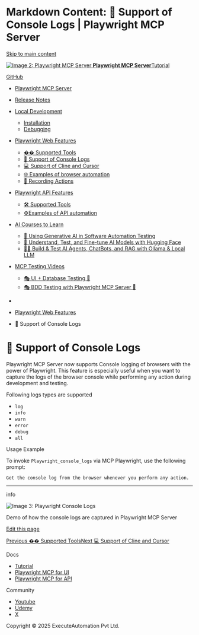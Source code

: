 

Markdown Content:
📁 Support of Console Logs | Playwright MCP Server
===============

[Skip to main content](https://executeautomation.github.io/mcp-playwright/docs/playwright-web/Console-Logging#__docusaurus_skipToContent_fallback)

[![Image 2: Playwright MCP Server](https://executeautomation.github.io/mcp-playwright/img/EA-Icon.svg) **Playwright MCP Server**](https://executeautomation.github.io/mcp-playwright/)[Tutorial](https://executeautomation.github.io/mcp-playwright/docs/intro)

[GitHub](https://github.com/executeautomation/mcp-playwright)

*   [Playwright MCP Server](https://executeautomation.github.io/mcp-playwright/docs/intro)
*   [Release Notes](https://executeautomation.github.io/mcp-playwright/docs/release)
*   [Local Development](https://executeautomation.github.io/mcp-playwright/docs/category/local-development) 
    *   [Installation](https://executeautomation.github.io/mcp-playwright/docs/local-setup/Installation)
    *   [Debugging](https://executeautomation.github.io/mcp-playwright/docs/local-setup/Debugging)

*   [Playwright Web Features](https://executeautomation.github.io/mcp-playwright/docs/category/playwright-web-features) 
    *   [��️ Supported Tools](https://executeautomation.github.io/mcp-playwright/docs/playwright-web/Supported-Tools)
    *   [📁 Support of Console Logs](https://executeautomation.github.io/mcp-playwright/docs/playwright-web/Console-Logging)
    *   [💻 Support of Cline and Cursor](https://executeautomation.github.io/mcp-playwright/docs/playwright-web/Support-of-Cline-Cursor)
    *   [🌐 Examples of browser automation](https://executeautomation.github.io/mcp-playwright/docs/playwright-web/Examples)
    *   [🎥 Recording Actions](https://executeautomation.github.io/mcp-playwright/docs/playwright-web/Recording-Actions)

*   [Playwright API Features](https://executeautomation.github.io/mcp-playwright/docs/category/playwright-api-features) 
    *   [🛠️ Supported Tools](https://executeautomation.github.io/mcp-playwright/docs/playwright-api/Supported-Tools)
    *   [⚙️Examples of API automation](https://executeautomation.github.io/mcp-playwright/docs/playwright-api/Examples)

*   [AI Courses to Learn](https://executeautomation.github.io/mcp-playwright/docs/category/ai-courses-to-learn) 
    *   [🤖 Using Generative AI in Software Automation Testing](https://executeautomation.github.io/mcp-playwright/docs/ai-courses/GenAICourse)
    *   [🧠 Understand, Test, and Fine-tune AI Models with Hugging Face](https://executeautomation.github.io/mcp-playwright/docs/ai-courses/MachineLearning)
    *   [🧠🤖 Build & Test AI Agents, ChatBots, and RAG with Ollama & Local LLM](https://executeautomation.github.io/mcp-playwright/docs/ai-courses/AIAgents)

*   [MCP Testing Videos](https://executeautomation.github.io/mcp-playwright/docs/category/mcp-testing-videos) 
    *   [🎭 UI + Database Testing 💽](https://executeautomation.github.io/mcp-playwright/docs/testing-videos/AIAgents)
    *   [🎭 BDD Testing with Playwright MCP Server 🥒](https://executeautomation.github.io/mcp-playwright/docs/testing-videos/Bdd)

*   [](https://executeautomation.github.io/mcp-playwright/)
*   [Playwright Web Features](https://executeautomation.github.io/mcp-playwright/docs/category/playwright-web-features)
*   📁 Support of Console Logs

📁 Support of Console Logs
==========================

Playwright MCP Server now supports Console logging of browsers with the power of Playwright. This feature is especially useful when you want to capture the logs of the browser console while performing any action during development and testing.

Following logs types are supported

*   `log`
*   `info`
*   `warn`
*   `error`
*   `debug`
*   `all`

Usage Example

To invoke `Playwright_console_logs` via MCP Playwright, use the following prompt:

`Get the console log from the browser whenever you perform any action.`

* * *

info

![Image 3: Playwright Console Logs ](https://executeautomation.github.io/mcp-playwright/assets/images/console-log-74d61a8e4edeefe183985214281d6a9f.gif)

Demo of how the console logs are captured in Playwright MCP Server

[Edit this page](https://github.com/facebook/docusaurus/tree/main/packages/create-docusaurus/templates/shared/docs/playwright-web/Console-Logging.mdx)

[Previous ��️ Supported Tools](https://executeautomation.github.io/mcp-playwright/docs/playwright-web/Supported-Tools)[Next 💻 Support of Cline and Cursor](https://executeautomation.github.io/mcp-playwright/docs/playwright-web/Support-of-Cline-Cursor)

Docs

*   [Tutorial](https://executeautomation.github.io/mcp-playwright/docs/intro)
*   [Playwright MCP for UI](https://youtu.be/8CcgFUE16HM)
*   [Playwright MCP for API](https://youtu.be/BYYyoRxCcFE)

Community

*   [Youtube](https://youtube.com/executeautomation)
*   [Udemy](https://www.udemy.com/user/karthik-kk)
*   [X](http://x.com/ExecuteAuto)

Copyright © 2025 ExecuteAutomation Pvt Ltd.
